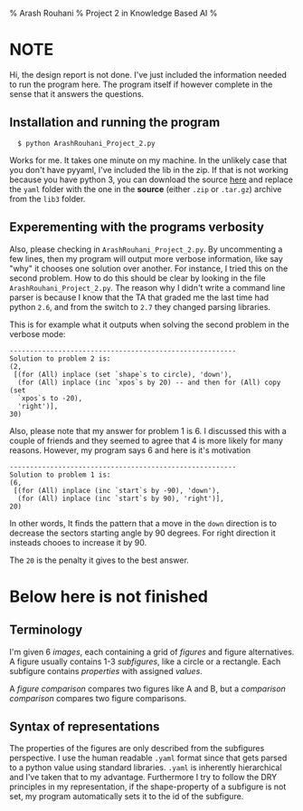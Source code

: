 % Arash Rouhani
% Project 2 in Knowledge Based AI
%

# NOTE

Hi, the design report is not done. I've just included the information needed to run
the program here. The program itself if however complete in the sense that it
answers the questions.

## Installation and running the program

      $ python ArashRouhani_Project_2.py

Works for me. It takes one minute on my machine.  In the unlikely case that you
don't have pyyaml, I've included the lib in the zip. If that is not working
because you have python 3, you can download the source [here] and replace the
`yaml` folder with the one in the **source** (either `.zip` or `.tar.gz`)
archive from the `lib3` folder.

## Experementing with the programs verbosity

Also, please checking in `ArashRouhani_Project_2.py`. By uncommenting a
few lines, then my program will output more verbose information, like say "why"
it chooses one solution over another. For instance, I tried this on the second
problem. How to do this should be clear by looking in the file
`ArashRouhani_Project_2.py`. The reason why I didn't write a command line
parser is because I know that the TA that graded me the last time had python
`2.6`, and from the switch to `2.7` they changed parsing libraries.

This is for example what it outputs when solving the second problem in the
verbose mode:

    --------------------------------------------------------
    Solution to problem 2 is:
    (2,
     [(for (All) inplace (set `shape`s to circle), 'down'),
      (for (All) inplace (inc `xpos`s by 20) -- and then for (All) copy (set
      `xpos`s to -20),
      'right')],
    30)

Also, please note that my answer for problem 1 is 6. I discussed this with a
couple of friends and they seemed to agree that 4 is more likely for many
reasons. However, my program says 6 and here is it's motivation

    --------------------------------------------------------
    Solution to problem 1 is:
    (6,
     [(for (All) inplace (inc `start`s by -90), 'down'),
      (for (All) inplace (inc `start`s by 90), 'right')],
    20)

In other words, It finds the pattern that a move in the `down` direction is to
decrease the sectors starting angle by 90 degrees. For right direction it
insteads chooes to increase it by 90.

The `20` is the penalty it gives to the best answer.


# Below here is not finished

## Terminology

I'm given 6 *images*, each containing a grid of *figures* and figure
alternatives. A figure usually contains 1-3 *subfigures*, like a circle or a
rectangle. Each subfigure contains *properties* with assigned *values*.

A *figure comparison* compares two figures like A and B, but a
*comparison comparison* compares two figure comparisons.

## Syntax of representations

The properties of the figures are only described from the subfigures
perspective. I use the human readable `.yaml` format since that gets parsed to
a python value using standard libraries. `.yaml` is inherently hierarchical and
I've taken that to my advantage. Furthermore I try to follow the DRY principles
in my representation, if the shape-property of a subfigure is not set, my
program automatically sets it to the id of the subfigure.

[here]: http://pypi.python.org/pypi/PyYAML

